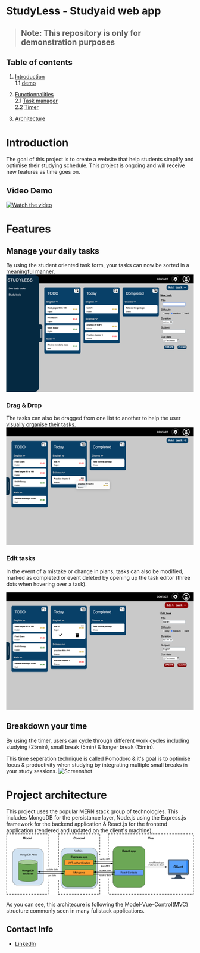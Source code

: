 # StudyLess - Studyaid web app

> ## Note: This repository is only for demonstration purposes 

## Table of contents

1. [Introduction](#introduction)  
1.1 [demo](#video-demo)  

2. [Functionnalities](#features)  
2.1 [Task manager](#manage-your-daily-tasks)  
2.2 [Timer](#breakdown-your-time)

3. [Architecture](#project-architecture)

# Introduction

The goal of this project is to create a website that help students simplify and optimise their studying schedule. This project is ongoing and will receive new features as time goes on.

## Video Demo

[![Watch the video](images/Demo-thumbnail.png)](https://www.youtube.com/watch?v=UpgRUPS-Gks&ab_channel=S%C3%A9bastienRoy)

# Features

## Manage your daily tasks

By using the student oriented task form, your tasks can now be sorted in a meaningful manner.
![Screenshot](images/tasksScreen.png)

### Drag & Drop

The tasks can also be dragged from one list to another to help the user visually organise their tasks.
![Screenshot](./images/draggingTask.png)

### Edit tasks

In the event of a mistake or change in plans, tasks can also be modified, marked as completed or event deleted by opening up the task editor (three dots when hovering over a task).

![Screenshot](./images/EditTask.png)

## Breakdown your time

By using the timer, users can cycle through different work cycles including studying (25min), small break (5min) & longer break (15min). 

This time seperation technique is called Pomodoro & it's goal is to optimise focus & productivity when studying by integrating multiple small breaks in your study sessions.
![Screenshot](./images/timerScreen.png)

# Project architecture
This project uses the popular MERN stack group of technologies. This includes MongoDB for the persistance layer, Node.js using the Express.js framework for the backend application & React.js for the frontend application (rendered and updated on the client's machine).
![Screenshot](./images/ProjectArchitecture.png)

As you can see, this architecure is following the Model-Vue-Control(MVC) structure commonly seen in many fullstack applications.

## Contact Info
- [LinkedIn](https://www.linkedin.com/in/s%C3%A9bastien-roy-611245213/)
